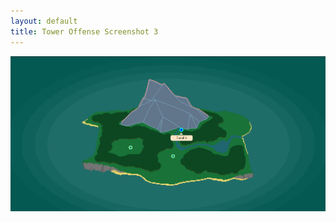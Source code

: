 ```yaml
---
layout: default
title: Tower Offense Screenshot 3
---
```

![](/assets/toweroffense-assets/screenshot3.png)
